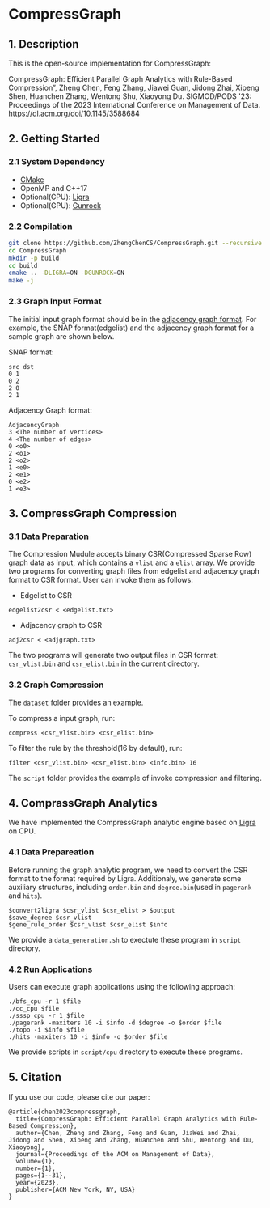 # CompressGraph

## 1. Description
This is the open-source implementation for CompressGraph:

CompressGraph: Efficient Parallel Graph Analytics with Rule-Based Compression”, Zheng Chen, Feng Zhang, Jiawei Guan, Jidong Zhai, Xipeng Shen, Huanchen Zhang, Wentong Shu, 
Xiaoyong Du. SIGMOD/PODS '23: Proceedings of the 2023 International Conference on Management of Data.
https://dl.acm.org/doi/10.1145/3588684

## 2. Getting Started

### 2.1 System Dependency
 - [CMake](https://gitlab.kitware.com/cmake/cmake)
 - OpenMP and C++17
 - Optional(CPU): [Ligra](https://github.com/jshun/ligra.git)
 - Optional(GPU): [Gunrock](https://github.com/gunrock/gunrock.git)

### 2.2 Compilation
```bash
git clone https://github.com/ZhengChenCS/CompressGraph.git --recursive
cd CompressGraph
mkdir -p build
cd build
cmake .. -DLIGRA=ON -DGUNROCK=ON
make -j
```

### 2.3 Graph Input Format

The initial input graph format should be in the [adjacency graph format](https://www.cs.cmu.edu/~pbbs/benchmarks/graphIO.html). For example, the SNAP format(edgelist) and the adjacency graph format for a sample graph are shown below.

SNAP format:

```
src dst
0 1
0 2
2 0
2 1
```

Adjacency Graph format:

```
AdjacencyGraph
3 <The number of vertices>
4 <The number of edges>
0 <o0>
2 <o1>
2 <o2>
1 <e0>
2 <e1>
0 <e2>
1 <e3>
```

## 3. CompressGraph Compression

### 3.1 Data Preparation

The Compression Mudule accepts binary CSR(Compressed Sparse Row) graph data as input, which contains a `vlist` and a `elist` array. 
We provide two programs for converting graph files from edgelist and adjacency graph format to CSR format.
User can invoke them as follows:

* Edgelist to CSR 
```shell
edgelist2csr < <edgelist.txt>
```

* Adjacency graph to CSR
```shell
adj2csr < <adjgraph.txt>
```

The two programs will generate two output files in CSR format: `csr_vlist.bin` and `csr_elist.bin` in the current directory.

### 3.2 Graph Compression 

The `dataset` folder provides an example.

To compress a input graph, run:
```shell
compress <csr_vlist.bin> <csr_elist.bin>
```

To filter the rule by the threshold(16 by default), run:
```shell
filter <csr_vlist.bin> <csr_elist.bin> <info.bin> 16
```

The `script` folder provides the example of invoke compression and filtering.

## 4. ComprassGraph Analytics

We have implemented the CompressGraph analytic engine based on [Ligra](https://github.com/jshun/ligra.git) on CPU.

### 4.1 Data Prepareation

Before running the graph analytic program, we need to convert the CSR format to the format required by Ligra.
Additionaly, we generate some auxiliary structures, including `order.bin` and `degree.bin`(used in `pagerank` and `hits`).

```shell
$convert2ligra $csr_vlist $csr_elist > $output
$save_degree $csr_vlist
$gene_rule_order $csr_vlist $csr_elist $info
```

We provide a `data_generation.sh` to exectute these program in `script` directory.

### 4.2 Run Applications

Users can execute graph applications using the following approach:

```shell
./bfs_cpu -r 1 $file
./cc_cpu $file
./sssp_cpu -r 1 $file
./pagerank -maxiters 10 -i $info -d $degree -o $order $file
./topo -i $info $file
./hits -maxiters 10 -i $info -o $order $file
```

We provide scripts in `script/cpu` directory to execute these programs.




## 5. Citation

If you use our code, please cite our paper:

```
@article{chen2023compressgraph,
  title={CompressGraph: Efficient Parallel Graph Analytics with Rule-Based Compression},
  author={Chen, Zheng and Zhang, Feng and Guan, JiaWei and Zhai, Jidong and Shen, Xipeng and Zhang, Huanchen and Shu, Wentong and Du, Xiaoyong},
  journal={Proceedings of the ACM on Management of Data},
  volume={1},
  number={1},
  pages={1--31},
  year={2023},
  publisher={ACM New York, NY, USA}
}
```



